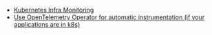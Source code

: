 - [Kubernetes Infra Monitoring](https://signoz.io/docs/userguide/k8s-metrics/)
- [Use OpenTelemetry Operator for automatic instrumentation (if your applications are in k8s)](https://signoz.io/docs/tutorial/opentelemetry-operator-usage/#opentelemetry-auto-instrumentation-injection)
